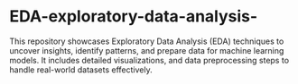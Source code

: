 # EDA-exploratory-data-analysis-
This repository showcases Exploratory Data Analysis (EDA) techniques to uncover insights, identify patterns, and prepare data for machine learning models. It includes detailed visualizations, and data preprocessing steps to handle real-world datasets effectively.
